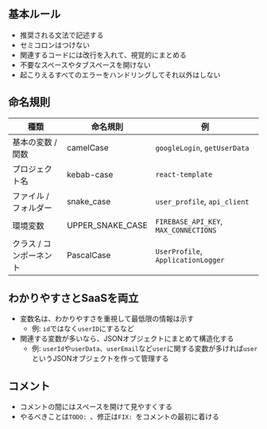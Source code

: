 ## 基本ルール
- 推奨される文法で記述する
- セミコロンはつけない
- 関連するコードには改行を入れて、視覚的にまとめる
- 不要なスペースやタブスペースを開けない
- 起こりえるすべてのエラーをハンドリングしてそれ以外はしない

## 命名規則
| 種類 | 命名規則 | 例 |
| - | - | - |
| 基本の変数 / 関数 | camelCase | `googleLogin`, `getUserData` |
| プロジェクト名 | kebab-case | `react-template` |
| ファイル / フォルダー | snake_case | `user_profile`, `api_client` |
| 環境変数 | UPPER_SNAKE_CASE | `FIREBASE_API_KEY`, `MAX_CONNECTIONS` |
| クラス / コンポーネント | PascalCase | `UserProfile`, `ApplicationLogger` |

## わかりやすさとSaaSを両立
- 変数名は、わかりやすさを重視して最低限の情報は示す
  - 例: `id`ではなく`userID`にするなど
- 関連する変数が多いなら、JSONオブジェクトにまとめて構造化する
  - 例: `userId`や`userData`、`userEmail`など`user`に関する変数が多ければ`user`というJSONオブジェクトを作って管理する

## コメント
  - コメントの間にはスペースを開けて見やすくする
  - やるべきことは`TODO: `、修正は`FIX: `をコメントの最初に着ける
